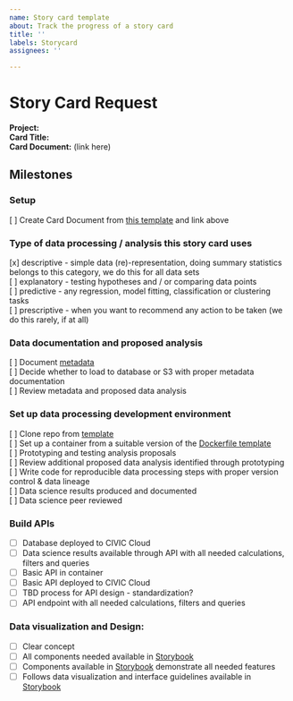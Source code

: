 ```yaml
---
name: Story card template
about: Track the progress of a story card
title: ''
labels: Storycard
assignees: ''

---
```


# Story Card Request

**Project:**      
**Card Title:**     
**Card Document:** (link here)     

## Milestones

### Setup
[ ] Create Card Document from [this template](https://docs.google.com/document/d/1aNBU5m5vc7coXbHzItJB9sUMAGufMVYEJZqXUkY40Gc/edit#) and link above     

### Type of data processing / analysis this story card uses 
[x] descriptive - simple data (re)-representation, doing summary statistics belongs to this category, we do this for all data sets      
[ ] explanatory - testing hypotheses and / or comparing data points     
[ ] predictive - any regression, model fitting, classification or clustering tasks      
[ ] prescriptive - when you want to recommend any action to be taken (we do this rarely, if at all)      

### Data documentation and proposed analysis
[ ] Document [metadata](https://forms.gle/7aL8U3Y9ANNz9oda7)       
[ ] Decide whether to load to database or S3 with proper metadata documentation       
[ ] Review metadata and proposed data analysis      

### Set up data processing development environment   
[ ] Clone repo from [template](https://github.com/karenng-civicsoftware/HackORDataScienceTemplate)       
[ ] Set up a container from a suitable version of the [Dockerfile template](https://github.com/karenng-civicsoftware/HackORDataScienceTemplate/blob/master/build/Dockerfile)       
[ ] Prototyping and testing analysis proposals       
[ ] Review additional proposed data analysis identified through prototyping       
[ ] Write code for reproducible data processing steps with proper version control & data lineage    
[ ] Data science results produced and documented      
[ ] Data science peer reviewed        

### Build APIs
- [ ] Database deployed to CIVIC Cloud      
- [ ] Data science results available through API with all needed calculations, filters and queries       
- [ ] Basic API in container       
- [ ] Basic API deployed to CIVIC Cloud       
- [ ] TBD process for API design - standardization?        
- [ ] API endpoint with all needed calculations, filters and queries       

### Data visualization and Design:
- [ ] Clear concept        
- [ ] All components needed available in [Storybook](https://hackoregon.github.io/civic/)       
- [ ] Components available in [Storybook](https://hackoregon.github.io/civic/) demonstrate all needed features      
- [ ] Follows data visualization and interface guidelines available in [Storybook](https://hackoregon.github.io/civic/)
